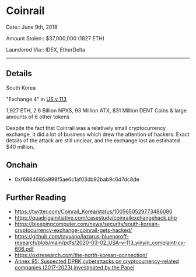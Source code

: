 # Coinrail

Date:: June 9th, 2018

Amount Stolen:: $37,000,000 (1927 ETH)

Laundered Via:: IDEX, EtherDelta

---


## Details

South Korea

"Exchange 4" in [US v 113](https://github.com/tayvano/lazarus-bluenoroff-research/blob/main/pdfs/2020-03-02_USA-v-113_yinyin_complaint-cv-606.pdf)

1,927 ETH, 2.6 Billion NPXS, 93 Million ATX, 831 Million DENT Coins & large amounts of 6 other tokens

Despite the fact that Coinrail was a relatively small cryptocurrency exchange, it did a lot of business which drew the attention of hackers. Exact details of the attack are still unclear, and the exchange lost an estimated $40 million.



## Onchain

- 0xf6884686a999f5ae6c1af03db92bab9c6d7dc8de




## Further Reading

- https://twitter.com/Coinrail_Korea/status/1005650529773486080
- https://quadrigainitiative.com/casestudy/coinrailexchangehack.php
- https://bleepingcomputer.com/news/security/south-korean-cryptocurrency-exchange-coinrail-gets-hacked/
- https://github.com/tayvano/lazarus-bluenoroff-research/blob/main/pdfs/2020-03-02_USA-v-113_yinyin_complaint-cv-606.pdf
- https://oxtresearch.com/the-north-korean-connection/
- [Annex 95: Suspected DPRK cyberattacks on cryptocurrency-related companies (2017-2023) investigated by the Panel](../pdfs/2024-03-07_UN-Security-Council_s-2024-215.pdf)